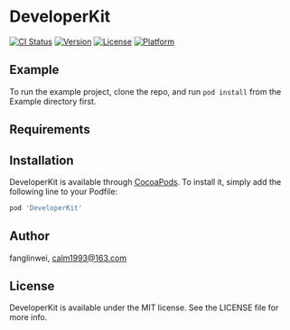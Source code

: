 # DeveloperKit

[![CI Status](https://img.shields.io/travis/fanglinwei/DeveloperKit.svg?style=flat)](https://travis-ci.org/fanglinwei/DeveloperKit)
[![Version](https://img.shields.io/cocoapods/v/DeveloperKit.svg?style=flat)](https://cocoapods.org/pods/DeveloperKit)
[![License](https://img.shields.io/cocoapods/l/DeveloperKit.svg?style=flat)](https://cocoapods.org/pods/DeveloperKit)
[![Platform](https://img.shields.io/cocoapods/p/DeveloperKit.svg?style=flat)](https://cocoapods.org/pods/DeveloperKit)

## Example

To run the example project, clone the repo, and run `pod install` from the Example directory first.

## Requirements

## Installation

DeveloperKit is available through [CocoaPods](https://cocoapods.org). To install
it, simply add the following line to your Podfile:

```ruby
pod 'DeveloperKit'
```

## Author

fanglinwei, calm1993@163.com

## License

DeveloperKit is available under the MIT license. See the LICENSE file for more info.
